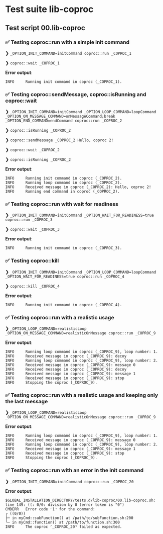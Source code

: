 # Test suite lib-coproc

## Test script 00.lib-coproc

### ✅ Testing coproc::run with a simple init command

❯ `_OPTION_INIT_COMMAND=initCommand coproc::run _COPROC_1`

❯ `coproc::wait _COPROC_1`

**Error output**:

```text
INFO     Running init command in coproc (_COPROC_1).
```

### ✅ Testing coproc::sendMessage, coproc::isRunning and coproc::wait

❯ `_OPTION_INIT_COMMAND=initCommand _OPTION_LOOP_COMMAND=loopCommand _OPTION_ON_MESSAGE_COMMAND=onMessageCommand;break _OPTION_END_COMMAND=endCommand coproc::run _COPROC_2`

❯ `coproc::isRunning _COPROC_2`

❯ `coproc::sendMessage _COPROC_2 Hello, coproc 2!`

❯ `coproc::wait _COPROC_2`

❯ `coproc::isRunning _COPROC_2`

**Error output**:

```text
INFO     Running init command in coproc (_COPROC_2).
INFO     Running loop command in coproc (_COPROC_2).
INFO     Received message in coproc (_COPROC_2): Hello, coproc 2!
INFO     Running end command in coproc (_COPROC_2).
```

### ✅ Testing coproc::run with wait for readiness

❯ `_OPTION_INIT_COMMAND=initCommand _OPTION_WAIT_FOR_READINESS=true coproc::run _COPROC_3`

❯ `coproc::wait _COPROC_3`

**Error output**:

```text
INFO     Running init command in coproc (_COPROC_3).
```

### ✅ Testing coproc::kill

❯ `_OPTION_INIT_COMMAND=initCommand _OPTION_LOOP_COMMAND=loopCommand _OPTION_WAIT_FOR_READINESS=true coproc::run _COPROC_4`

❯ `coproc::kill _COPROC_4`

**Error output**:

```text
INFO     Running init command in coproc (_COPROC_4).
```

### ✅ Testing coproc::run with a realistic usage

❯ `_OPTION_LOOP_COMMAND=realisticLoop _OPTION_ON_MESSAGE_COMMAND=realisticOnMessage coproc::run _COPROC_9`

**Error output**:

```text
INFO     Running loop command in coproc (_COPROC_9), loop number: 1.
INFO     Received message in coproc (_COPROC_9): decoy
INFO     Running loop command in coproc (_COPROC_9), loop number: 2.
INFO     Received message in coproc (_COPROC_9): message 0
INFO     Received message in coproc (_COPROC_9): decoy
INFO     Received message in coproc (_COPROC_9): message 1
INFO     Received message in coproc (_COPROC_9): stop
INFO     Stopping the coproc (_COPROC_9).
```

### ✅ Testing coproc::run with a realistic usage and keeping only the last message

❯ `_OPTION_LOOP_COMMAND=realisticLoop _OPTION_ON_MESSAGE_COMMAND=realisticOnMessage coproc::run _COPROC_9`

**Error output**:

```text
INFO     Running loop command in coproc (_COPROC_9), loop number: 1.
INFO     Received message in coproc (_COPROC_9): message 0
INFO     Running loop command in coproc (_COPROC_9), loop number: 2.
INFO     Received message in coproc (_COPROC_9): message 1
INFO     Received message in coproc (_COPROC_9): stop
INFO     Stopping the coproc (_COPROC_9).
```

### ✅ Testing coproc::run with an error in the init command

❯ `_OPTION_INIT_COMMAND=initCommand coproc::run _COPROC_20`

**Error output**:

```text
$GLOBAL_INSTALLATION_DIRECTORY/tests.d/lib-coproc/00.lib-coproc.sh: line 149: ((: 0/0: division by 0 (error token is "0")
CMDERR   Error code ⌜1⌝ for the command:
╭ ((0/0))
├─ in myCmd::subFunction() at /path/to/subFunction.sh:200
╰─ in myCmd::function() at /path/to/function.sh:300
INFO     The coproc ⌜_COPROC_20⌝ failed as expected.
```

